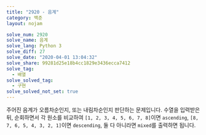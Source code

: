 ```yaml
---
title: "2920 - 음계"
category: 백준
layout: nojam

solve_num: 2920
solve_name: 음계
solve_lang: Python 3
solve_diff: 27
solve_date: "2020-04-01 13:04:32"
solve_share: 99281d25e18b4cc1829e3436ecca7412
solve_tag:
  - 배열
solve_solved_tag:
  - 구현
solve_solved_not_set: true
---
```


주어진 음계가 오름차순인지, 또는 내림차순인지 판단하는 문제입니다. 수열을 입력받은 뒤, 순회하면서 각 원소를 비교하여 `[1, 2, 3, 4, 5, 6, 7, 8]`이면 `ascending`, `[8, 7, 6, 5, 4, 3, 2, 1]`이면 `descending`, 둘 다 아니라면 `mixed`를 출력하면 됩니다.
